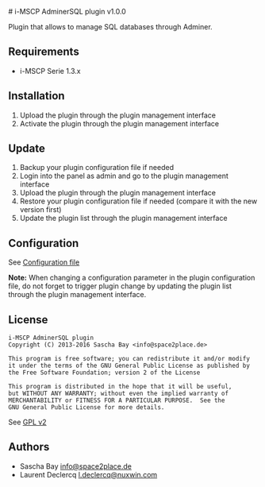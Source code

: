 # i-MSCP AdminerSQL plugin v1.0.0

Plugin that allows to manage SQL databases through Adminer.

## Requirements

* i-MSCP Serie 1.3.x

## Installation

1. Upload the plugin through the plugin management interface
2. Activate the plugin through the plugin management interface

## Update

1. Backup your plugin configuration file if needed
2. Login into the panel as admin and go to the plugin management interface
3. Upload the plugin through the plugin management interface
4. Restore your plugin configuration file if needed (compare it with the new version first)
5. Update the plugin list through the plugin management interface

## Configuration

See [Configuration file](../AdminerSQL/config.php)

**Note:** When changing a configuration parameter in the plugin configuration file, do not forget to trigger plugin
change by updating the plugin list through the plugin management interface.

## License

```
i-MSCP AdminerSQL plugin
Copyright (C) 2013-2016 Sascha Bay <info@space2place.de>

This program is free software; you can redistribute it and/or modify
it under the terms of the GNU General Public License as published by
the Free Software Foundation; version 2 of the License

This program is distributed in the hope that it will be useful,
but WITHOUT ANY WARRANTY; without even the implied warranty of
MERCHANTABILITY or FITNESS FOR A PARTICULAR PURPOSE.  See the
GNU General Public License for more details.
```

See [GPL v2](http://www.gnu.org/licenses/gpl-2.0.html "GPL v2")

## Authors

* Sascha Bay <info@space2place.de>
* Laurent Declercq <l.declercq@nuxwin.com>
